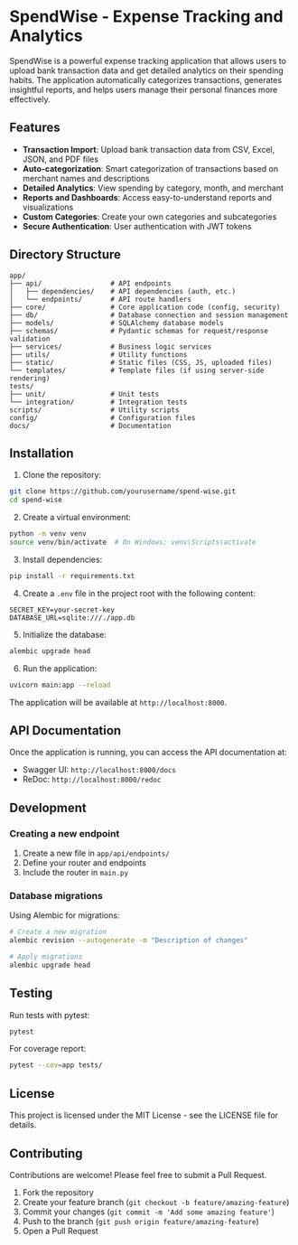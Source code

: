# SpendWise - Expense Tracking and Analytics

SpendWise is a powerful expense tracking application that allows users to upload bank transaction data and get detailed analytics on their spending habits. The application automatically categorizes transactions, generates insightful reports, and helps users manage their personal finances more effectively.

## Features

- **Transaction Import**: Upload bank transaction data from CSV, Excel, JSON, and PDF files
- **Auto-categorization**: Smart categorization of transactions based on merchant names and descriptions
- **Detailed Analytics**: View spending by category, month, and merchant
- **Reports and Dashboards**: Access easy-to-understand reports and visualizations
- **Custom Categories**: Create your own categories and subcategories
- **Secure Authentication**: User authentication with JWT tokens

## Directory Structure

```
app/
├── api/                 # API endpoints
│   ├── dependencies/    # API dependencies (auth, etc.)
│   └── endpoints/       # API route handlers
├── core/                # Core application code (config, security)
├── db/                  # Database connection and session management
├── models/              # SQLAlchemy database models
├── schemas/             # Pydantic schemas for request/response validation
├── services/            # Business logic services
├── utils/               # Utility functions
├── static/              # Static files (CSS, JS, uploaded files)
└── templates/           # Template files (if using server-side rendering)
tests/
├── unit/                # Unit tests
└── integration/         # Integration tests
scripts/                 # Utility scripts
config/                  # Configuration files
docs/                    # Documentation
```

## Installation

1. Clone the repository:
```bash
git clone https://github.com/yourusername/spend-wise.git
cd spend-wise
```

2. Create a virtual environment:
```bash
python -m venv venv
source venv/bin/activate  # On Windows: venv\Scripts\activate
```

3. Install dependencies:
```bash
pip install -r requirements.txt
```

4. Create a `.env` file in the project root with the following content:
```
SECRET_KEY=your-secret-key
DATABASE_URL=sqlite:///./app.db
```

5. Initialize the database:
```bash
alembic upgrade head
```

6. Run the application:
```bash
uvicorn main:app --reload
```

The application will be available at `http://localhost:8000`.

## API Documentation

Once the application is running, you can access the API documentation at:
- Swagger UI: `http://localhost:8000/docs`
- ReDoc: `http://localhost:8000/redoc`

## Development

### Creating a new endpoint

1. Create a new file in `app/api/endpoints/`
2. Define your router and endpoints
3. Include the router in `main.py`

### Database migrations

Using Alembic for migrations:

```bash
# Create a new migration
alembic revision --autogenerate -m "Description of changes"

# Apply migrations
alembic upgrade head
```

## Testing

Run tests with pytest:

```bash
pytest
```

For coverage report:

```bash
pytest --cov=app tests/
```

## License

This project is licensed under the MIT License - see the LICENSE file for details.

## Contributing

Contributions are welcome! Please feel free to submit a Pull Request.

1. Fork the repository
2. Create your feature branch (`git checkout -b feature/amazing-feature`)
3. Commit your changes (`git commit -m 'Add some amazing feature'`)
4. Push to the branch (`git push origin feature/amazing-feature`)
5. Open a Pull Request
